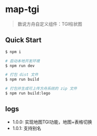 # map-tgi

> 数说方舟自定义组件：TGI柱状图

## Quick Start

```bash
$ npm i

# 启动本地开发环境
$ npm run dev

# 打包 dist 文件
$ npm run build

# 打包并生成可上传方舟系统的 zip 文件
$ npm run build:lego
```

## logs
- 1.0.0: 实现地图TGI功能，地图+表格切换
- 1.0.1: 支持别名
